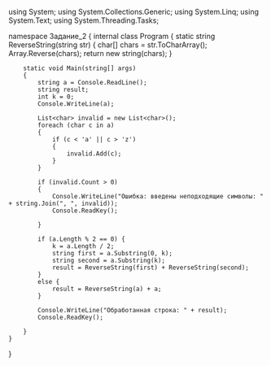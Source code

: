 using System;
using System.Collections.Generic;
using System.Linq;
using System.Text;
using System.Threading.Tasks;

namespace Задание_2
{
    internal class Program
    {
         static string ReverseString(string str)
        {
            char[] chars = str.ToCharArray();
            Array.Reverse(chars);
            return new string(chars);
        }



        static void Main(string[] args)
        {
            string a = Console.ReadLine();
            string result; 
            int k = 0;
            Console.WriteLine(a);

            List<char> invalid = new List<char>();
            foreach (char c in a)
            {
                if (c < 'a' || c > 'z')
                {
                    invalid.Add(c);
                }
            }

            if (invalid.Count > 0)
            {
                Console.WriteLine("Ошибка: введены неподходящие символы: " + string.Join(", ", invalid));
                Console.ReadKey();

            }

            if (a.Length % 2 == 0) {
                k = a.Length / 2;
                string first = a.Substring(0, k);
                string second = a.Substring(k);
                result = ReverseString(first) + ReverseString(second);
            }
            else {
                result = ReverseString(a) + a;
            }

            Console.WriteLine("Обработанная строка: " + result);
            Console.ReadKey();

        }
    }
}
